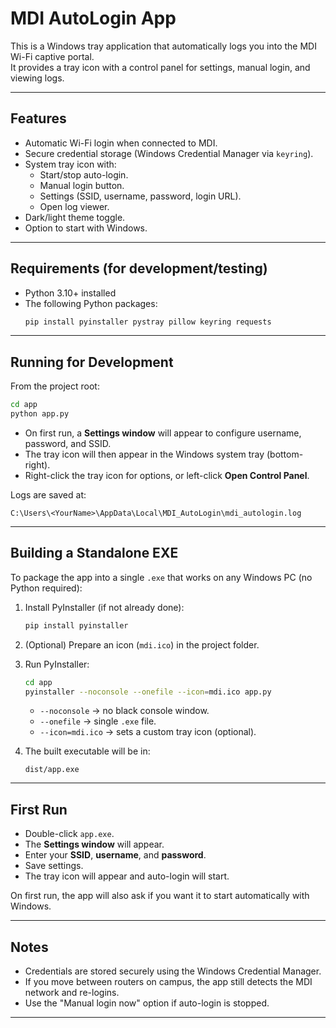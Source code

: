# MDI AutoLogin App

This is a Windows tray application that automatically logs you into the MDI Wi-Fi captive portal.  
It provides a tray icon with a control panel for settings, manual login, and viewing logs.

---

## Features
- Automatic Wi-Fi login when connected to MDI.
- Secure credential storage (Windows Credential Manager via `keyring`).
- System tray icon with:
  - Start/stop auto-login.
  - Manual login button.
  - Settings (SSID, username, password, login URL).
  - Open log viewer.
- Dark/light theme toggle.
- Option to start with Windows.

---

## Requirements (for development/testing)
- Python 3.10+ installed
- The following Python packages:
  ```bash
  pip install pyinstaller pystray pillow keyring requests

---

## Running for Development

From the project root:

```bash
cd app
python app.py
```

* On first run, a **Settings window** will appear to configure username, password, and SSID.
* The tray icon will then appear in the Windows system tray (bottom-right).
* Right-click the tray icon for options, or left-click **Open Control Panel**.

Logs are saved at:

```
C:\Users\<YourName>\AppData\Local\MDI_AutoLogin\mdi_autologin.log
```

---

## Building a Standalone EXE

To package the app into a single `.exe` that works on any Windows PC (no Python required):

1. Install PyInstaller (if not already done):

   ```bash
   pip install pyinstaller
   ```

2. (Optional) Prepare an icon (`mdi.ico`) in the project folder.

3. Run PyInstaller:

   ```bash
   cd app
   pyinstaller --noconsole --onefile --icon=mdi.ico app.py
   ```

   * `--noconsole` → no black console window.
   * `--onefile` → single `.exe` file.
   * `--icon=mdi.ico` → sets a custom tray icon (optional).

4. The built executable will be in:

   ```
   dist/app.exe
   ```

---

## First Run

* Double-click `app.exe`.
* The **Settings window** will appear.
* Enter your **SSID**, **username**, and **password**.
* Save settings.
* The tray icon will appear and auto-login will start.

On first run, the app will also ask if you want it to start automatically with Windows.

---

## Notes

* Credentials are stored securely using the Windows Credential Manager.
* If you move between routers on campus, the app still detects the MDI network and re-logins.
* Use the "Manual login now" option if auto-login is stopped.

---
